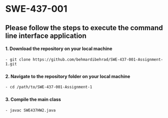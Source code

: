 # SWE-437-001
## Please follow the steps to execute the command line interface application 

#### 1. Download the repository on your local machine
	- git clone https://github.com/behmardibehrad/SWE-437-001-Assignment-1.git
###

#### 2. Navigate to the repository folder on your local machine
	- cd /path/to/SWE-437-001-Assignment-1
###

#### 3. Compile the main class 
	- javac SWE437HW2.java
###
